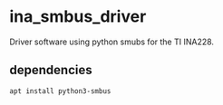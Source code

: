 # ina_smbus_driver

Driver software using python smubs for the TI INA228.

## dependencies

```bash
apt install python3-smbus
```
